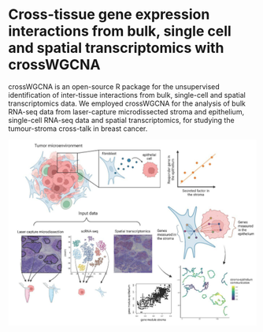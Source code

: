 # Cross-tissue gene expression interactions from bulk, single cell and spatial transcriptomics with crossWGCNA

crossWGCNA is an open-source R package for the unsupervised identification of inter-tissue interactions from bulk, single-cell and spatial transcriptomics data. 
We employed crossWGCNA for the analysis of bulk RNA-seq data from laser-capture microdissected stroma and epithelium, single-cell RNA-seq data and spatial transcriptomics, for studying the tumour-stroma cross-talk in breast cancer.

![alt text](https://github.com/Raf91/crossWGCNA/blob/main/Graphical_Abstract.png)
